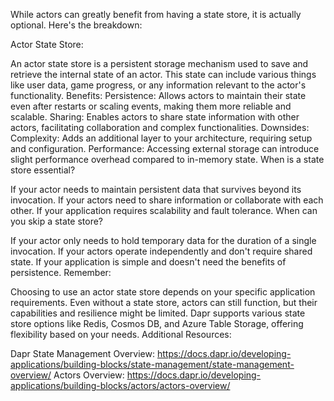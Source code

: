 While actors can greatly benefit from having a state store, it is actually optional. Here's the breakdown:

Actor State Store:

An actor state store is a persistent storage mechanism used to save and retrieve the internal state of an actor. This state can include various things like user data, game progress, or any information relevant to the actor's functionality.
Benefits:
Persistence: Allows actors to maintain their state even after restarts or scaling events, making them more reliable and scalable.
Sharing: Enables actors to share state information with other actors, facilitating collaboration and complex functionalities.
Downsides:
Complexity: Adds an additional layer to your architecture, requiring setup and configuration.
Performance: Accessing external storage can introduce slight performance overhead compared to in-memory state.
When is a state store essential?

If your actor needs to maintain persistent data that survives beyond its invocation.
If your actors need to share information or collaborate with each other.
If your application requires scalability and fault tolerance.
When can you skip a state store?

If your actor only needs to hold temporary data for the duration of a single invocation.
If your actors operate independently and don't require shared state.
If your application is simple and doesn't need the benefits of persistence.
Remember:

Choosing to use an actor state store depends on your specific application requirements.
Even without a state store, actors can still function, but their capabilities and resilience might be limited.
Dapr supports various state store options like Redis, Cosmos DB, and Azure Table Storage, offering flexibility based on your needs.
Additional Resources:

Dapr State Management Overview: https://docs.dapr.io/developing-applications/building-blocks/state-management/state-management-overview/
Actors Overview: https://docs.dapr.io/developing-applications/building-blocks/actors/actors-overview/